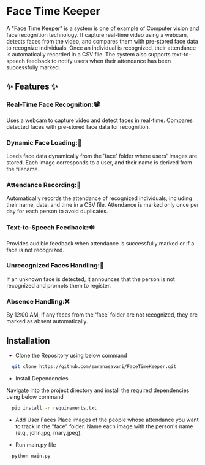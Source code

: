 # Face Time Keeper

A "Face Time Keeper" is a system is one of example of Computer vision and face recognition technology. It capture real-time video using a webcam, detects faces from the video, and compares them with pre-stored face data to recognize individuals. Once an individual is recognized, their attendance is automatically recorded in a CSV file. The system also supports text-to-speech feedback to notify users when their attendance has been successfully marked.
## ✨ Features ✨

### Real-Time Face Recognition:📽️
Uses a webcam to capture video and detect faces in real-time.
Compares detected faces with pre-stored face data for recognition.

### Dynamic Face Loading:📂
Loads face data dynamically from the 'face' folder where users' images are stored.
Each image corresponds to a user, and their name is derived from the filename.

### Attendance Recording:📝
Automatically records the attendance of recognized individuals, including their name, date, and time in a CSV file.
Attendance is marked only once per day for each person to avoid duplicates.

### Text-to-Speech Feedback:🔊
Provides audible feedback when attendance is successfully marked or if a face is not recognized.

### Unrecognized Faces Handling:🚫
If an unknown face is detected, it announces that the person is not recognized and prompts them to register.

### Absence Handling:❌
By 12:00 AM, if any faces from the ‘face’ folder are not recognized, they are marked as absent automatically.


## Installation

- Clone the Repository using below command

```bash
  git clone https://github.com/zaranasavani/FaceTimeKeeper.git
```
  
- Install Dependencies

Navigate into the project directory and install the required dependencies using below command

```bash
  pip install -r requirements.txt
```

- Add User Faces
Place images of the people whose attendance you want to track in the "face" folder.
Name each image with the person's name (e.g., john.jpg, mary.jpeg).

- Run main.py file
```bash
  python main.py
```

